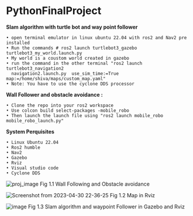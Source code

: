# PythonFinalProject

**Slam algorithm with turtle bot and way point follower**

    • open terminal emulator in linux ubuntu 22.04 with ros2 and Nav2 pre installed 
    • Run the commands # ros2 launch turtlebot3_gazebo turtlebot3_my_world.launch.py 
    • My world is a coustom world created in gazebo 
    • run the command in the other terminal "ros2 launch turtlebot3_navigation2 
      navigation2.launch.py	 use_sim_time:=True map:=/home/shiva/maps/custom_map.yaml"
    • Note: You have to use the cyclone DDS processor 

**Wall Follower and obstacle avoidance :**

    • Clone the repo into your ros2 workspace 
    • Use colcon build select-packages -mobile_robo
    • Then launch the launch file using "ros2 launch mobile_robo mobile_robo_launch.py"

**System Perquisites**

    • Linux Ubuntu 22.04 
    • Ros2 humble 
    • Nav2 
    • Gazebo 
    • Rviz 
    • Visual studio code 
    • Cyclone DDS
    
![proj_image](https://github.com/shivasamkumar/PythonFinalProject/assets/83110296/6a17d736-8ff0-4ae2-aaf9-170d60bec624)
                               Fig 1.1  Wall Following and Obstacle avoidance 

![Screenshot from 2023-04-30 22-36-25](https://github.com/shivasamkumar/PythonFinalProject/assets/83110296/c77ad981-579f-4081-8c3e-2028049b3e91)
                               Fig 1.2  Map in Rviz  

![image](https://github.com/shivasamkumar/PythonFinalProject/assets/83110296/65ce038a-d478-40d5-b69d-ff1cf8e82567)
                               Fig 1.3 Slam algorithm and waypoint Follower in Gazebo and Rviz 

